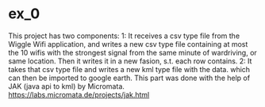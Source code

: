 # ex_0
This project has two components:
1: It receives a csv type file from the Wiggle Wifi application, and writes a new csv type file containing at most the 10 wifis with the strongest signal from the same minute of wardriving, or same location. Then it writes it in a new fasion, s.t. each row contains.
2: It takes that csv type file and writes a new kml type file with the data. which can then be imported to google earth. This part was done with the help of JAK (java api to kml) by Micromata. https://labs.micromata.de/projects/jak.html 
